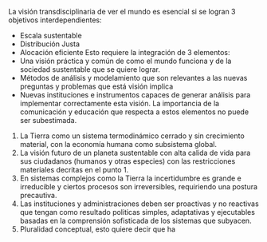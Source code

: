 La visión transdisciplinaria de ver el mundo es esencial si se logran 3 objetivos interdependientes:
* Escala sustentable
* Distribución Justa
* Alocación eficiente
Esto requiere la integración de 3 elementos:
* Una visión práctica y común de como el mundo funciona y de la sociedad sustentable que se quiere lograr.
* Métodos de análisis y modelamiento que son relevantes a las nuevas preguntas y problemas que está visión implica
* Nuevas instituciones e instrumentos capaces de generar análisis para implementar correctamente esta visión.
La importancia de la comunicación y educación que respecta a estos elementos no puede ser subestimada.

1. La Tierra como un sistema termodinámico cerrado y sin crecimiento material, con la economía humana como subsistema global.
2. La visión futuro de un planeta sustentable con alta calida de vida para sus ciudadanos (humanos y otras especies) con las restricciones materiales decritas en el punto 1.
3. En sistemas complejos como la Tierra la incertidumbre es grande e irreducible y ciertos procesos son irreversibles, requiriendo una postura precautiva.
4. Las instituciones y administraciones deben ser proactivas y no reactivas que tengan como resultado politicas simples, adaptativas y ejecutables basadas en la comprensión sofisticada de los sistemas que subyacen.
5. Pluralidad conceptual, esto quiere decir que ha
 
